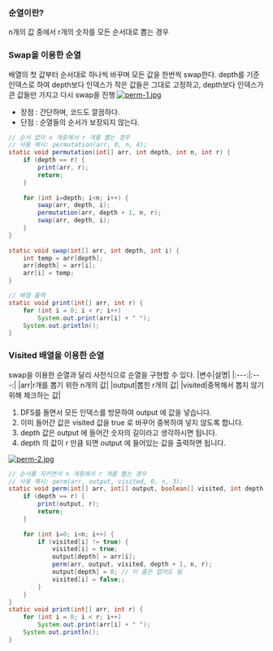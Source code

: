 ### 순열이란?
n개의 값 중에서 r개의 숫자를 모든 순서대로 뽑는 경우

### Swap을 이용한 순열
배열의 첫 값부터 순서대로 하나씩 바꾸며 모든 값을 한번씩 swap한다.
depth를 기준 인덱스로 하여 depth보다 인덱스가 작은 값들은 그대로 고정하고, depth보다 인덱스가 큰 값들만 가지고 다시 swap을 진행
[![perm-1.jpg](https://i.postimg.cc/PfS1X29R/perm-1.jpg)](https://postimg.cc/bd2ZLHzx)
- 장점 : 간단하며, 코드도 깔끔하다.
- 단점 : 순열들의 순서가 보장되지 않는다.
```java
// 순서 없이 n 개중에서 r 개를 뽑는 경우
// 사용 예시: permutation(arr, 0, n, 4);
static void permutation(int[] arr, int depth, int n, int r) {
    if (depth == r) {
        print(arr, r);
        return;
    }
 
    for (int i=depth; i<n; i++) {
        swap(arr, depth, i);
        permutation(arr, depth + 1, n, r);
        swap(arr, depth, i);
    }
}
 
static void swap(int[] arr, int depth, int i) {
    int temp = arr[depth];
    arr[depth] = arr[i];
    arr[i] = temp;
}

// 배열 출력
static void print(int[] arr, int r) {
    for (int i = 0; i < r; i++)
        System.out.print(arr[i] + " ");
    System.out.println();
}
```

### Visited 배열을 이용한 순열
swap을 이용한 순열과 달리 사전식으로 순열을 구현할 수 있다.
|변수|설명|
|:---:|:---:|
|arr|r개를 뽑기 위한 n개의 값|
|output|뽑힌 r개의 값|
|visited|중복해서 뽑지 않기 위해 체크하는 값|

1. DFS를 돌면서 모든 인덱스를 방문하여 output 에 값을 넣습니다.
2. 이미 들어간 값은 visited 값을 true 로 바꾸어 중복하여 넣지 않도록 합니다.
3. depth 값은 output 에 들어간 숫자의 길이라고 생각하시면 됩니다.
4. depth 의 값이 r 만큼 되면 output 에 들어있는 값을 출력하면 됩니다.

[![perm-2.jpg](https://i.postimg.cc/L8DPkQCz/perm-2.jpg)](https://postimg.cc/pm9yRCtT)

```java
// 순서를 지키면서 n 개중에서 r 개를 뽑는 경우
// 사용 예시: perm(arr, output, visited, 0, n, 3);
static void perm(int[] arr, int[] output, boolean[] visited, int depth, int n, int r) {
    if (depth == r) {
        print(output, r);
        return;
    }
 
    for (int i=0; i<n; i++) {
        if (visited[i] != true) {
            visited[i] = true;
            output[depth] = arr[i];
            perm(arr, output, visited, depth + 1, n, r);       
            output[depth] = 0; // 이 줄은 없어도 됨
            visited[i] = false;;
        }
    }
}
static void print(int[] arr, int r) {
    for (int i = 0; i < r; i++)
        System.out.print(arr[i] + " ");
    System.out.println();
}
```


























